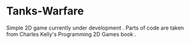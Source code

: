 # Tanks-Warfare
Simple 2D game currently under development .
Parts of code are taken from Charles Kelly's Programming 2D Games book .
